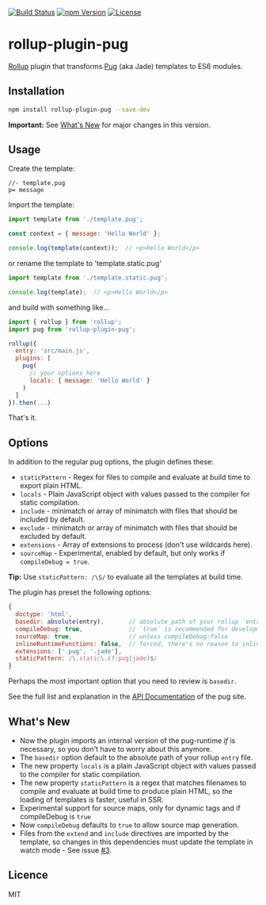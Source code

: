 [![Build Status][build-image]][build-url]
[![npm Version][npm-image]][npm-url]
[![License][license-image]][license-url]

# rollup-plugin-pug

[Rollup](https://github.com/rollup/rollup) plugin that transforms [Pug](http://jade-lang.com/) (aka Jade) templates to ES6 modules.


## Installation

```bash
npm install rollup-plugin-pug --save-dev
```

**Important:** See [What's New](#whats-new) for major changes in this version.

## Usage

Create the template:

```jade
//- template.pug
p= message
```

Import the template:

```js
import template from './template.pug';

const context = { message: 'Hello World' };

console.log(template(context));  // <p>Hello World</p>
```

or rename the template to 'template.static.pug'

```js
import template from './template.static.pug';

console.log(template);  // <p>Hello World</p>
```

and build with something like...

```js
import { rollup } from 'rollup';
import pug from 'rollup-plugin-pug';

rollup({
  entry: 'src/main.js',
  plugins: [
    pug(
      // your options here
      locals: { message: 'Hello World' }
    )
  ]
}).then(...)
```

That's it.


## Options

In addition to the regular pug options, the plugin defines these:

- `staticPattern` - Regex for files to compile and evaluate at build time to export plain HTML.
- `locals` - Plain JavaScript object with values passed to the compiler for static compilation.
- `include` - minimatch or array of minimatch with files that should be included by default.
- `exclude` - minimatch or array of minimatch with files that should be excluded by default.
- `extensions` - Array of extensions to process (don't use wildcards here).
- `sourceMap` - Experimental, enabled by default, but only works if `compileDebug = true`.

**Tip:** Use `staticPattern: /\S/` to evaluate all the templates at build time.

The plugin has preset the following options:

```js
{
  doctype: 'html',
  basedir: absolute(entry),       // absolute path of your rollup `entry` file
  compileDebug: true,             // `true` is recommended for development
  sourceMap: true,                // unless compileDebug:false
  inlineRuntimeFunctions: false,  // forced, there's no reason to inline functions
  extensions: ['.pug', '.jade'],
  staticPattern: /\.static\.(?:pug|jade)$/
}
```

Perhaps the most important option that you need to review is `basedir`.

See the full list and explanation in the [API Documentation](https://pugjs.org/api/reference.html) of the pug site.


## What's New

- Now the plugin imports an internal version of the pug-runtime *if* is necessary, so you don't have to worry about this anymore.
- The `basedir` option default to the absolute path of your rollup `entry` file.
- The new property `locals` is a plain JavaScript object with values passed to the compiler for static compilation.
- The new property `staticPattern` is a regex that matches filenames to compile and evaluate at build time to produce plain HTML, so the loading of templates is faster, useful in SSR.
- Experimental support for source maps, only for dynamic tags and if compileDebug is `true`
- Now `compileDebug` defaults to `true` to allow source map generation.
- Files from the `extend` and `include` directives are imported by the template, so changes in this dependencies must update the template in watch mode - See issue [#3](https://github.com/aMarCruz/rollup-plugin-pug/issues/3).


## Licence

MIT

[build-image]:    https://img.shields.io/travis/aMarCruz/rollup-plugin-pug.svg
[build-url]:      https://travis-ci.org/aMarCruz/rollup-plugin-pug
[npm-image]:      https://img.shields.io/npm/v/rollup-plugin-pug.svg
[npm-url]:        https://www.npmjs.com/package/rollup-plugin-pug
[license-image]:  https://img.shields.io/npm/l/express.svg
[license-url]:    https://github.com/aMarCruz/rollup-plugin-pug/blob/master/LICENSE
